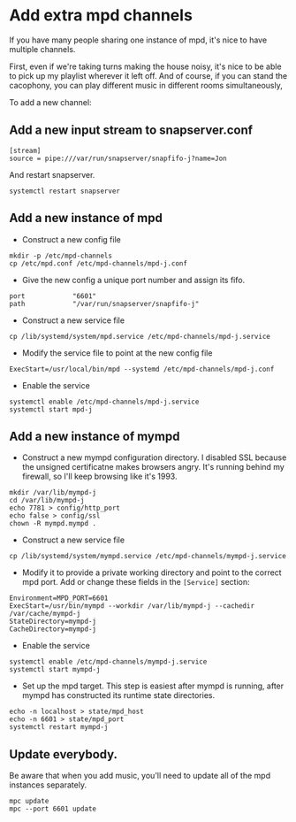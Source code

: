 # Add extra mpd channels

If you have many people sharing one instance of mpd,
it's nice to have multiple channels.

First, even if we're taking turns making the house noisy,
it's nice to be able to pick up my playlist wherever it left off.
And of course, if you can stand the cacophony, you can play different music in
different rooms simultaneously,

To add a new channel:

## Add a new input stream to snapserver.conf

```
[stream]
source = pipe:///var/run/snapserver/snapfifo-j?name=Jon
```

And restart snapserver.
```
systemctl restart snapserver
```

## Add a new instance of mpd

* Construct a new config file

```
mkdir -p /etc/mpd-channels
cp /etc/mpd.conf /etc/mpd-channels/mpd-j.conf
```

* Give the new config a unique port number and assign its fifo.
```
port            "6601"
path            "/var/run/snapserver/snapfifo-j"
```

* Construct a new service file
```
cp /lib/systemd/system/mpd.service /etc/mpd-channels/mpd-j.service
```

* Modify the service file to point at the new config file
```
ExecStart=/usr/local/bin/mpd --systemd /etc/mpd-channels/mpd-j.conf
```

* Enable the service
```
systemctl enable /etc/mpd-channels/mpd-j.service
systemctl start mpd-j
```

## Add a new instance of mympd

* Construct a new mympd configuration directory.
I disabled SSL because the unsigned certificatne makes browsers angry.
It's running behind my firewall, so I'll keep browsing like it's 1993.
```
mkdir /var/lib/mympd-j
cd /var/lib/mympd-j
echo 7781 > config/http_port
echo false > config/ssl
chown -R mympd.mympd .
```

* Construct a new service file
```
cp /lib/systemd/system/mympd.service /etc/mpd-channels/mympd-j.service
```

* Modify it to provide a private working directory and point to the correct mpd
port. Add or change these fields in the `[Service]` section:

```
Environment=MPD_PORT=6601
ExecStart=/usr/bin/mympd --workdir /var/lib/mympd-j --cachedir /var/cache/mympd-j
StateDirectory=mympd-j
CacheDirectory=mympd-j
```

* Enable the service
```
systemctl enable /etc/mpd-channels/mympd-j.service
systemctl start mympd-j
```

* Set up the mpd target.
This step is easiest after mympd is running, after mympd has constructed
its runtime state directories.
```
echo -n localhost > state/mpd_host
echo -n 6601 > state/mpd_port
systemctl restart mympd-j
```

## Update everybody.
Be aware that when you add music, you'll need to update all of the
mpd instances separately.
```
mpc update
mpc --port 6601 update
```
